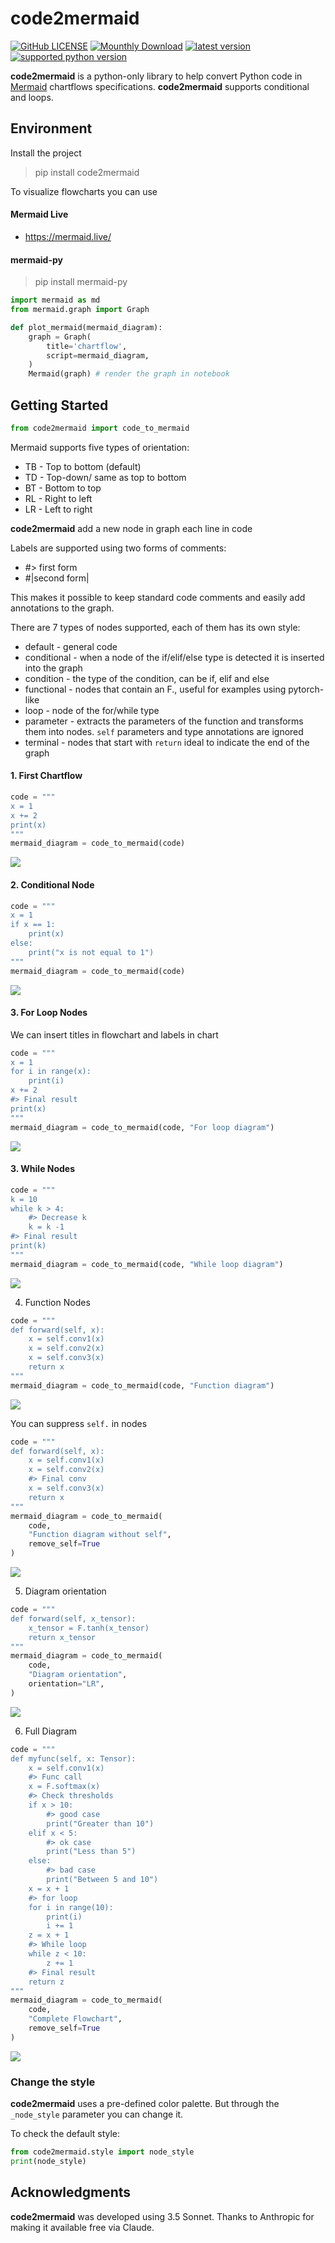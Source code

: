 # code2mermaid


[![GitHub LICENSE](https://img.shields.io/github/license/vilsonrodrigues/code2mermaid)](https://github.com/vilsonrodrigues/code2mermaid/blob/main/LICENSE) [![Mounthly Download](https://img.shields.io/pypi/dm/code2mermaid)](https://pypistats.org/packages/code2mermaid) [![latest version](https://img.shields.io/pypi/v/code2mermaid.svg?style=flat)](https://pypi.org/project/mermaid-py/) [![supported python version](https://img.shields.io/pypi/pyversions/code2mermaid)](https://pypi.org/project/code2mermaid)

**code2mermaid** is a python-only library to help convert Python code in [Mermaid](https://mermaid.js.org/) chartflows specifications. **code2mermaid** supports conditional and loops.

## Environment

Install the project

> pip install code2mermaid

To visualize flowcharts you can use

#### Mermaid Live

* https://mermaid.live/

#### mermaid-py

> pip install mermaid-py

``` python
import mermaid as md
from mermaid.graph import Graph

def plot_mermaid(mermaid_diagram):
    graph = Graph(
        title='chartflow',
        script=mermaid_diagram,
    )    
    Mermaid(graph) # render the graph in notebook
```

## Getting Started

``` python
from code2mermaid import code_to_mermaid
```

Mermaid supports five types of orientation:

* TB - Top to bottom (default)
* TD - Top-down/ same as top to bottom
* BT - Bottom to top
* RL - Right to left
* LR - Left to right

**code2mermaid** add a new node in graph each line in code

Labels are supported using two forms of comments:

* #> first form
* #|second form|

This makes it possible to keep standard code comments and easily add annotations to the graph. 

There are 7 types of nodes supported, each of them has its own style:

* default - general code
* conditional - when a node of the if/elif/else type is detected it is inserted into the graph
* condition - the type of the condition, can be if, elif and else
* functional - nodes that contain an F., useful for examples using pytorch-like
* loop - node of the for/while type
* parameter - extracts the parameters of the function and transforms them into nodes. `self` parameters and type annotations are ignored
* terminal - nodes that start with `return` ideal to indicate the end of the graph

#### 1. First Chartflow

``` python
code = """
x = 1
x += 2
print(x)
"""
mermaid_diagram = code_to_mermaid(code)
```

[![](https://mermaid.ink/img/pako:eNqdlN1u2jAUx1_FMooisVA5CSnEU3dRPu521WoXW6bJcexizdiR46gwxINsb9Kn6ivMQNJAYRLaufLx-f2PP459NpDqgkEMPW-TKdCYUMJicDSxM98u2JL5GPg5qZgfXIp-IUaQXLLKP5eXRiyJWU-01GaXpTdLZ6PZ6CxRwz2yle1YtLd_sffaFMx09OQiLIViHTMf30dRegZVjGpVnOwzDdM4nZwfmBkrTkDOuX8KbTu3GW49L1Nc6me6IMaCx6mbVq4EP8KcJnwYjr6Bfn8F7kDY74Pv74NgMPh0mGGIJmOUs5Zo_YP8wx2IjvVttNMn0S0K84K2ROvv9O5WlX19-b16fflzyJIpzwMPdu0qmykqSVVNGQe7mxJWaEUk4EJK3OMJCykLKmv0T4Z7cRw348GzKOwCR-Xq46UE_yfntaKny_MxSkdX66XWZaskBU3zq5Wu9kvRrTufz4fT6dXqkhiyZC7HlfJO_e41FIyTWtrT6FutL0bbOh9FMwUDuHQnIqJwnWD_bzO4_88ZxG7YoBnM1NahpLb6Ya0oxNbULIBG108LiDmRlfPqsiCWTQV5codskZKor1ofuxBv4AriKBnfRBEaheM4QWGM4gCuIUbbAP7a8-gmbWw4RHHoiguZezLafD60rX332v4FA-x5zw?type=png)](https://mermaid.live/edit#pako:eNqdlN1u2jAUx1_FMooisVA5CSnEU3dRPu521WoXW6bJcexizdiR46gwxINsb9Kn6ivMQNJAYRLaufLx-f2PP459NpDqgkEMPW-TKdCYUMJicDSxM98u2JL5GPg5qZgfXIp-IUaQXLLKP5eXRiyJWU-01GaXpTdLZ6PZ6CxRwz2yle1YtLd_sffaFMx09OQiLIViHTMf30dRegZVjGpVnOwzDdM4nZwfmBkrTkDOuX8KbTu3GW49L1Nc6me6IMaCx6mbVq4EP8KcJnwYjr6Bfn8F7kDY74Pv74NgMPh0mGGIJmOUs5Zo_YP8wx2IjvVttNMn0S0K84K2ROvv9O5WlX19-b16fflzyJIpzwMPdu0qmykqSVVNGQe7mxJWaEUk4EJK3OMJCykLKmv0T4Z7cRw348GzKOwCR-Xq46UE_yfntaKny_MxSkdX66XWZaskBU3zq5Wu9kvRrTufz4fT6dXqkhiyZC7HlfJO_e41FIyTWtrT6FutL0bbOh9FMwUDuHQnIqJwnWD_bzO4_88ZxG7YoBnM1NahpLb6Ya0oxNbULIBG108LiDmRlfPqsiCWTQV5codskZKor1ofuxBv4AriKBnfRBEaheM4QWGM4gCuIUbbAP7a8-gmbWw4RHHoiguZezLafD60rX332v4FA-x5zw)

#### 2. Conditional Node

``` python
code = """
x = 1
if x == 1:
    print(x)
else:
    print("x is not equal to 1")
"""
mermaid_diagram = code_to_mermaid(code)
```

[![](https://mermaid.ink/img/pako:eNqdVNmK2zAU_RWhEAzBKV6S8VLah8ny1qcZ-tC6FNm-mog6UirLTNJg6G-0H1KY3-kPzC9UWbxlgVA96d57zl2kw93iRKSAQ9zvbyOOjodxpkLUcuyOoRawBCNERkxyMMxL0Y9EMhJnkBvn9JVkSyI3E5EJucvSmwUzb-adJTriHmGtGqy1P9ew90KmIBv05CI4YxwazNy_d5zgDJRDInja6TOwAzeYnA8MUrEOkFJqdEFlYx6vZb8fcZqJ52RBpEKPU-3m-gu-uikknm-Rz2gwWKN3yB4M0JfTIBoO3x88kIwsJ3ZHFaKyt5o-hYTlTHCdoTyNNxnieOzcjVLvOoK6I39se3GFqBjbXRFGkW7z0GdZnkKaJM6IEjv160Yrezen_j6uXl9-rV9ffrfHrQrvC0GWQ6dGFW2NYpO7wAncuouj3a7x9-efNWK5BigE3wuSISWQrb117Yj3--hBbbR8I55kJM-nQNFODkzp19QMyrIs7NEx2AmYuZLiG4Q913WP9-EzS9UidFbrt5cS_B-dFjzplqe-FXg38zMhVhWTpEkQ38zUAl-ypu58Ph9NpzezV0SSJegcN9Ib9onkU6CkyFQ3Wou19T1dRK3EGtGNVzq8nL_W2BV2pbAWG5t4qV-MsFSv0_3yi_B-KUY41NcjMMIRLzWUFEo8bHiCQyULMLEUxdMCh5RotZu4WKVEwZSRJ_2ItXdF-CchlhVFmzjc4jUOnbH_xnEsz_bdsWW7lmviDQ6t0sQ_9njbxKCnEPLDYdnvd375D2534-s?type=png)](https://mermaid.live/edit#pako:eNqdVNmK2zAU_RWhEAzBKV6S8VLah8ny1qcZ-tC6FNm-mog6UirLTNJg6G-0H1KY3-kPzC9UWbxlgVA96d57zl2kw93iRKSAQ9zvbyOOjodxpkLUcuyOoRawBCNERkxyMMxL0Y9EMhJnkBvn9JVkSyI3E5EJucvSmwUzb-adJTriHmGtGqy1P9ew90KmIBv05CI4YxwazNy_d5zgDJRDInja6TOwAzeYnA8MUrEOkFJqdEFlYx6vZb8fcZqJ52RBpEKPU-3m-gu-uikknm-Rz2gwWKN3yB4M0JfTIBoO3x88kIwsJ3ZHFaKyt5o-hYTlTHCdoTyNNxnieOzcjVLvOoK6I39se3GFqBjbXRFGkW7z0GdZnkKaJM6IEjv160Yrezen_j6uXl9-rV9ffrfHrQrvC0GWQ6dGFW2NYpO7wAncuouj3a7x9-efNWK5BigE3wuSISWQrb117Yj3--hBbbR8I55kJM-nQNFODkzp19QMyrIs7NEx2AmYuZLiG4Q913WP9-EzS9UidFbrt5cS_B-dFjzplqe-FXg38zMhVhWTpEkQ38zUAl-ypu58Ph9NpzezV0SSJegcN9Ib9onkU6CkyFQ3Wou19T1dRK3EGtGNVzq8nL_W2BV2pbAWG5t4qV-MsFSv0_3yi_B-KUY41NcjMMIRLzWUFEo8bHiCQyULMLEUxdMCh5RotZu4WKVEwZSRJ_2ItXdF-CchlhVFmzjc4jUOnbH_xnEsz_bdsWW7lmviDQ6t0sQ_9njbxKCnEPLDYdnvd375D2534-s)


#### 3. For Loop Nodes

We can insert titles in flowchart and labels in chart

``` python
code = """
x = 1
for i in range(x): 
    print(i)
x += 2
#> Final result
print(x)
"""
mermaid_diagram = code_to_mermaid(code, "For loop diagram")
```

[![](https://mermaid.ink/img/pako:eNqdVNuO2jAQ_RXLK8QuDYjcSOxq-7Bc3vZpV31os6pMYoPVYCPHaKEsH9L-yX7V_kKdkBACVEL1k2fmnJlx5mS2MJYJhRh2u91IaK5TisFEKpBKuQQJJzNFFpEooq3WNhKgPFxwjcGRIz9tPacL2sagPSUZbVuXol-J4mSa0qx9Tl8qviBqM5SpVHmWmzEaB-PgLFGJe6ZrXWP7xfkX9kGqhKoaPbwITrmgNWYSPjgOOgNlNJYiafSJbOSi4fmDqdK8AWSMtZugXW2W112rFQmWytd4TpQGzyPjFmZKP0ji2mhgs--g01mDe2B3OuDlNAi63S97z9RmKCaJVyEq-_bW8JmZMTdTBIqIGf14_73-eP9j8t3dncLrhHTgUOQwPxINMwe85Xp5u1y3wuVtm2kIbarxfbWXU0xdLPBcBzEvrBCVvX_8p3vgHPOraNHLhAuSAkWzVarLntz-NE6Ic-ipso97Wh96yrUOnvTGqDQScUqybEQZyKfONZd5csbTFN8wn9oxtTKt5E-Kb1zXLe_dV57oOXaW68-XEvwfna1E3CzPwj4KruYXv3TJJEmMplczjY4XvK47mUy80ehq9pKYHUJNjivpNftE2QllxIy0GT3INH9eM3QQ1UXiQTIXo5VAjqLQggvzIQhPzL4sVlcEi5UWQWyuJTCCkdgZKFlp-bQRMcRaragFlVzN5hAzkmbGWi0Toulov18ryJKIb1IemxBv4Rpix0e90PZD33f80A0827PgBmKv33MD3wuQ6wch8tBgZ8FfRYJ-D3m274TuIAxs3-uHtgWp0Z5Uj_t1X2z93V8-6eIJ?type=png)](https://mermaid.live/edit#pako:eNqdVNuO2jAQ_RXLK8QuDYjcSOxq-7Bc3vZpV31os6pMYoPVYCPHaKEsH9L-yX7V_kKdkBACVEL1k2fmnJlx5mS2MJYJhRh2u91IaK5TisFEKpBKuQQJJzNFFpEooq3WNhKgPFxwjcGRIz9tPacL2sagPSUZbVuXol-J4mSa0qx9Tl8qviBqM5SpVHmWmzEaB-PgLFGJe6ZrXWP7xfkX9kGqhKoaPbwITrmgNWYSPjgOOgNlNJYiafSJbOSi4fmDqdK8AWSMtZugXW2W112rFQmWytd4TpQGzyPjFmZKP0ji2mhgs--g01mDe2B3OuDlNAi63S97z9RmKCaJVyEq-_bW8JmZMTdTBIqIGf14_73-eP9j8t3dncLrhHTgUOQwPxINMwe85Xp5u1y3wuVtm2kIbarxfbWXU0xdLPBcBzEvrBCVvX_8p3vgHPOraNHLhAuSAkWzVarLntz-NE6Ic-ipso97Wh96yrUOnvTGqDQScUqybEQZyKfONZd5csbTFN8wn9oxtTKt5E-Kb1zXLe_dV57oOXaW68-XEvwfna1E3CzPwj4KruYXv3TJJEmMplczjY4XvK47mUy80ehq9pKYHUJNjivpNftE2QllxIy0GT3INH9eM3QQ1UXiQTIXo5VAjqLQggvzIQhPzL4sVlcEi5UWQWyuJTCCkdgZKFlp-bQRMcRaragFlVzN5hAzkmbGWi0Toulov18ryJKIb1IemxBv4Rpix0e90PZD33f80A0827PgBmKv33MD3wuQ6wch8tBgZ8FfRYJ-D3m274TuIAxs3-uHtgWp0Z5Uj_t1X2z93V8-6eIJ)

#### 3. While Nodes

``` python
code = """
k = 10
while k > 4: 
    #> Decrease k
    k = k -1
#> Final result
print(k)
"""
mermaid_diagram = code_to_mermaid(code, "While loop diagram")
```
[![](https://mermaid.ink/img/pako:eNqdVO1u2jAUfRXLCNEiUsUhkMTT-qOl_NuvVpu0ZZqcxC4WxkaOUWHAg3Rv0qfqK8wJScPXJDT_8r33nJNr3ZO7hqnKKMTQcZxYGm4ExeDbhAsKhFJzkHHyrMkslmW93V7HElSHS24w2EsUp2MmdEY7GHQSktNO71z1K9GcJILmnVP6XPMZ0at7JZQuVFoP0UPwEJwIVbgnujQN1i3Pv7B3SmdUN-j7s2DBJW0w4_DO86ITUE5TJbODPiMU9aP70wdTbfgBkDHWOQRtm7C6btvtWDKhXtIJ0QY8jWxa2jn9yjLGBkni_wDd7hR8BsjtdsHP4ypwnNtdhoWJO0CJXyPq-OrKCryUY56CW-BblevrY1AhsxnRVFM7SjDdVNUhSwkKog90FdctTYGD9puq66XamEsigKb5Qphaz3VpgsKmxSou9OzkpHl_e52-v_3ZaR5J3ljNwqeb4-cWXgWPZmVdFstUkDwfUQaKqXHDVdEE40LgFhtQlNJebrSaUtzq9_vV3XnhmZlgb778dE7g_-hsIdPDz7PQjYKL-eUvWTFJlkbJxUzrwxlvvjsej_3R6GL2nNgdQK3GhfSGfWTMjDJiR39Y_fBb8byjUj3p88TKKntV2IMz-1TCM7vTyuUSw3LpxBDbawWMYSy3FkoWRj2uZAqx0Qvag1otnicQMyJyGy3mGTF0tNuANWRO5Hel9kOI13AJMfIGN2EUBCHyg0HoRcNhD64gHtqsH6DQ9UIX-QPX3_bg71IA3fRdzwtCD_U9fxiWBGrdpfSX3UouN_P2LyY_wKs?type=png)](https://mermaid.live/edit#pako:eNqdVO1u2jAUfRXLCNEiUsUhkMTT-qOl_NuvVpu0ZZqcxC4WxkaOUWHAg3Rv0qfqK8wJScPXJDT_8r33nJNr3ZO7hqnKKMTQcZxYGm4ExeDbhAsKhFJzkHHyrMkslmW93V7HElSHS24w2EsUp2MmdEY7GHQSktNO71z1K9GcJILmnVP6XPMZ0at7JZQuVFoP0UPwEJwIVbgnujQN1i3Pv7B3SmdUN-j7s2DBJW0w4_DO86ITUE5TJbODPiMU9aP70wdTbfgBkDHWOQRtm7C6btvtWDKhXtIJ0QY8jWxa2jn9yjLGBkni_wDd7hR8BsjtdsHP4ypwnNtdhoWJO0CJXyPq-OrKCryUY56CW-BblevrY1AhsxnRVFM7SjDdVNUhSwkKog90FdctTYGD9puq66XamEsigKb5Qphaz3VpgsKmxSou9OzkpHl_e52-v_3ZaR5J3ljNwqeb4-cWXgWPZmVdFstUkDwfUQaKqXHDVdEE40LgFhtQlNJebrSaUtzq9_vV3XnhmZlgb778dE7g_-hsIdPDz7PQjYKL-eUvWTFJlkbJxUzrwxlvvjsej_3R6GL2nNgdQK3GhfSGfWTMjDJiR39Y_fBb8byjUj3p88TKKntV2IMz-1TCM7vTyuUSw3LpxBDbawWMYSy3FkoWRj2uZAqx0Qvag1otnicQMyJyGy3mGTF0tNuANWRO5Hel9kOI13AJMfIGN2EUBCHyg0HoRcNhD64gHtqsH6DQ9UIX-QPX3_bg71IA3fRdzwtCD_U9fxiWBGrdpfSX3UouN_P2LyY_wKs)

4. Function Nodes

``` python
code = """
def forward(self, x):
    x = self.conv1(x)
    x = self.conv2(x)
    x = self.conv3(x)    
    return x
"""
mermaid_diagram = code_to_mermaid(code, "Function diagram")
```
[![](https://mermaid.ink/img/pako:eNqdVO1u2jAUfRXLFWKLAspnE2fapLbAr1Wa2mo_VleVSexiLdjIcVYY4kG2N-lT9RVmQkJGySQ0__K995xz7fjkrmEqMwoTOBgMsNBc5zQBk1KkmksBMk6eFJljUVV7vTUWoF5ccJ2AvxLb1dczOqf9BPSnpKB9u6v6lShOpjkt-sf0heJzolZXMpdqq3I2RuNoHB0J1bg7utQt1qnWv7CXUmVUteirTnDOBW0xk_jS89ARqKCpFNnBOZGLfHR1fGGqND8AMsb6h6BNG9bbTa-HBcvlczojSoO7kUkL80qPbhbH1E-n98CyluAjKGjOhuYsP9zXl1_L15fflgUe3oLBYPBpl0mDcxoFkdcgmvhIzuuQa8Ct3DkLwoh4foNo4iM5v0OuAbdyzpSQ2PFYg2jid_eWpagulQBLy3p4jwUWRTk1vlzMwJeLm4vr8d345haLjCu6s-3nGywWxBj30dmyaxoVGRYtoe3cfKmtcq8HbvXKuBOLNCdFMaIMbF-bb4VJDhjP8-SMhdRNqV1oJb_T5Mz3_Xo_eOaZniXeYvmhS-D_6Kz-Hdv2LHZQdDI_l3LRMEmWounJTOPfOW_7TiaTYDQ6mV09ATUaJ9Jb9hsHZ5SRMteH1b0hO6t7f3VWG2_tL7gv17Zpz24q0IZzgyM8M3OyGlkYVqMMw8Rs6w4YYrExUFJqebsSKUy0KqkNlSyfZjBhJC9MVC4youloN1f32QUR36ScNxQTwmQNlzDxQjSM3TAOQy-M_ShwAxuuYBI4Qz8Kgwj5YRSjAJ1vbPizEnCGKHBDz2ARciM3CGIbUmM-qa53c74a95s_XunieQ?type=png)](https://mermaid.live/edit#pako:eNqdVO1u2jAUfRXLFWKLAspnE2fapLbAr1Wa2mo_VleVSexiLdjIcVYY4kG2N-lT9RVmQkJGySQ0__K995xz7fjkrmEqMwoTOBgMsNBc5zQBk1KkmksBMk6eFJljUVV7vTUWoF5ccJ2AvxLb1dczOqf9BPSnpKB9u6v6lShOpjkt-sf0heJzolZXMpdqq3I2RuNoHB0J1bg7utQt1qnWv7CXUmVUteirTnDOBW0xk_jS89ARqKCpFNnBOZGLfHR1fGGqND8AMsb6h6BNG9bbTa-HBcvlczojSoO7kUkL80qPbhbH1E-n98CyluAjKGjOhuYsP9zXl1_L15fflgUe3oLBYPBpl0mDcxoFkdcgmvhIzuuQa8Ct3DkLwoh4foNo4iM5v0OuAbdyzpSQ2PFYg2jid_eWpagulQBLy3p4jwUWRTk1vlzMwJeLm4vr8d345haLjCu6s-3nGywWxBj30dmyaxoVGRYtoe3cfKmtcq8HbvXKuBOLNCdFMaIMbF-bb4VJDhjP8-SMhdRNqV1oJb_T5Mz3_Xo_eOaZniXeYvmhS-D_6Kz-Hdv2LHZQdDI_l3LRMEmWounJTOPfOW_7TiaTYDQ6mV09ATUaJ9Jb9hsHZ5SRMteH1b0hO6t7f3VWG2_tL7gv17Zpz24q0IZzgyM8M3OyGlkYVqMMw8Rs6w4YYrExUFJqebsSKUy0KqkNlSyfZjBhJC9MVC4youloN1f32QUR36ScNxQTwmQNlzDxQjSM3TAOQy-M_ShwAxuuYBI4Qz8Kgwj5YRSjAJ1vbPizEnCGKHBDz2ARciM3CGIbUmM-qa53c74a95s_XunieQ)

You can suppress `self.` in nodes

``` python
code = """
def forward(self, x):
    x = self.conv1(x)
    x = self.conv2(x)
    #> Final conv
    x = self.conv3(x)    
    return x
"""
mermaid_diagram = code_to_mermaid(
    code, 
    "Function diagram without self", 
    remove_self=True
)
```

[![](https://mermaid.ink/img/pako:eNqdlN9O2zAYxV_FMqq6RSlq_pE40yYBba9AmgDtYhghN3aotdSuHGe0gz7I9iY8Fa8wJ00aSjOpmq9sf79zbDen3xNMJGUwhoPBAAvNdcZiMClEorkUgHLyoMgcPHI9k4UGOctSLCq013vCAtSDC65j8GajHH09Y3PWj0F_SnLWt7uq34jiZJqxvL8vXyg-J2p1LjOpSpejMRqH43DPqOZu2FK37LAa_2LPpKJMtfR5J5xxwVpmEp25LtqDcpZIQXfuiRzkofP9BzOl-Q6Ypml_F1q3y3q67vWwSDP5mMyI0uBmZLaF-WT3CUv8gJ2kt8CyluAzAOYeP53Xl9_L15c_lgXu3oNgMPiy2UEhJX7Ihg3RrHes3A6rBiytnidckKxCnzfVqc-cyAn9hm7WO7Zeh20Dtjd0kOtOI0oaoll_uLUsxXShBFha1t1HLLDIi6kJ6WIGvp5enV6Ob8ZX11hQrtgmwxdXWCyISfH9sFTXMiYoFq2gPbn5tUrnXg9c65VJJxZJRvJ8xNLyDZSXxubtKc-y-CgNmJMwO9dK_mDxked59XzwyKmexe5i-anL4P_kaf3fbI9PoyEKD9ZnUi4aJaEJmh6sNPmd8_bcyWTij0YHq6tPwIzHgfJW_S7FlKWkyPRudRvMzuo2X53VJlvbB27LdWzau5sKtOHccIRT0zSrloVh1cowjM20PgFDLNYGJYWW1yuRwFirgtlQyeJhBuOUZLlZFQtKNBttmmyDLIj4LuXbJYyf4BLGboCOIyeIgsANIi_0Hd-GKxj7w2MvDPwQeUEYIR-drG34qzIYHiPfCVzDIuSEju-HNmQme1Jdbnp-1frXfwEw_efG?type=png)](https://mermaid.live/edit#pako:eNqdlN9O2zAYxV_FMqq6RSlq_pE40yYBba9AmgDtYhghN3aotdSuHGe0gz7I9iY8Fa8wJ00aSjOpmq9sf79zbDen3xNMJGUwhoPBAAvNdcZiMClEorkUgHLyoMgcPHI9k4UGOctSLCq013vCAtSDC65j8GajHH09Y3PWj0F_SnLWt7uq34jiZJqxvL8vXyg-J2p1LjOpSpejMRqH43DPqOZu2FK37LAa_2LPpKJMtfR5J5xxwVpmEp25LtqDcpZIQXfuiRzkofP9BzOl-Q6Ypml_F1q3y3q67vWwSDP5mMyI0uBmZLaF-WT3CUv8gJ2kt8CyluAzAOYeP53Xl9_L15c_lgXu3oNgMPiy2UEhJX7Ihg3RrHes3A6rBiytnidckKxCnzfVqc-cyAn9hm7WO7Zeh20Dtjd0kOtOI0oaoll_uLUsxXShBFha1t1HLLDIi6kJ6WIGvp5enV6Ob8ZX11hQrtgmwxdXWCyISfH9sFTXMiYoFq2gPbn5tUrnXg9c65VJJxZJRvJ8xNLyDZSXxubtKc-y-CgNmJMwO9dK_mDxked59XzwyKmexe5i-anL4P_kaf3fbI9PoyEKD9ZnUi4aJaEJmh6sNPmd8_bcyWTij0YHq6tPwIzHgfJW_S7FlKWkyPRudRvMzuo2X53VJlvbB27LdWzau5sKtOHccIRT0zSrloVh1cowjM20PgFDLNYGJYWW1yuRwFirgtlQyeJhBuOUZLlZFQtKNBttmmyDLIj4LuXbJYyf4BLGboCOIyeIgsANIi_0Hd-GKxj7w2MvDPwQeUEYIR-drG34qzIYHiPfCVzDIuSEju-HNmQme1Jdbnp-1frXfwEw_efG)

5. Diagram orientation

``` python
code = """
def forward(self, x_tensor):
    x_tensor = F.tanh(x_tensor)   
    return x_tensor
"""
mermaid_diagram = code_to_mermaid(
    code, 
    "Diagram orientation", 
    orientation="LR",
)
```

[![](https://mermaid.ink/img/pako:eNqdVG2O2jAQvYrlFUobBRQIAeyqK-3y8asrVbDqjzYVMslksRrsyHG0UMRB2pvsqfYKdQIhZaES6vzyjN97ntgvs8WhjABT3Gw2A6G5ToCiEWdPiq2QVByEZppLEYgS0GhsA4EOwQXXFP1VKMLSS1iBRZG1YBlYzqXdL0xxtkggs87pqeIrpjZDmUhVqNyMybg_7p8JHXCPsNY11i3jX9h7qSJQNXp4EZxwATVmMrjvdMgZKINQiuikT9ImHhmefzAozU-AcRxbp6BdnR6Wu0YjEHEin8MlUxp9mpqyMA81b5MQugPWu7Xt9VyDyKRCH9GkpZlYvr78qmqvL79t-_tbEmo2b_cVEro-LMigQlT5u2-2rUDnSqBKyui8D8z7Z_nCmCJdos9307uH8eN4OgtExBWEhT_KFlNmXDN3C5FTNogoEDWv7qPqrDig0UAzvTGuCESYsCwbQYyKW-aFPktQzJOE3sQ-tENwMq3kD6A3nucd1s1nHukl7aTrD5cE_o8e5yI8PT4euKR_NT-RMq2YLArJ4mqm8c2K1-dOJpPuaHQ1u3wJMBpX0mv2G8fUF3AKqAxz7PO4fTBB3YLZwQ5eGRzjkZk05R8f4HISBJiaZQQxyxMd4EDsDJTlWs42IsRUqxwcrGT-tMQ0ZklmsjyNmIbDiDpWUya-SrmqKCbFdIvXmLoO3mDa7pGWT_xetzcgXr_d9gY7B_8sCW6L7KPresT3fL_jYDCekephPxnLAbn7A0XGofo?type=png)](https://mermaid.live/edit#pako:eNqdVG2O2jAQvYrlFUobBRQIAeyqK-3y8asrVbDqjzYVMslksRrsyHG0UMRB2pvsqfYKdQIhZaES6vzyjN97ntgvs8WhjABT3Gw2A6G5ToCiEWdPiq2QVByEZppLEYgS0GhsA4EOwQXXFP1VKMLSS1iBRZG1YBlYzqXdL0xxtkggs87pqeIrpjZDmUhVqNyMybg_7p8JHXCPsNY11i3jX9h7qSJQNXp4EZxwATVmMrjvdMgZKINQiuikT9ImHhmefzAozU-AcRxbp6BdnR6Wu0YjEHEin8MlUxp9mpqyMA81b5MQugPWu7Xt9VyDyKRCH9GkpZlYvr78qmqvL79t-_tbEmo2b_cVEro-LMigQlT5u2-2rUDnSqBKyui8D8z7Z_nCmCJdos9307uH8eN4OgtExBWEhT_KFlNmXDN3C5FTNogoEDWv7qPqrDig0UAzvTGuCESYsCwbQYyKW-aFPktQzJOE3sQ-tENwMq3kD6A3nucd1s1nHukl7aTrD5cE_o8e5yI8PT4euKR_NT-RMq2YLArJ4mqm8c2K1-dOJpPuaHQ1u3wJMBpX0mv2G8fUF3AKqAxz7PO4fTBB3YLZwQ5eGRzjkZk05R8f4HISBJiaZQQxyxMd4EDsDJTlWs42IsRUqxwcrGT-tMQ0ZklmsjyNmIbDiDpWUya-SrmqKCbFdIvXmLoO3mDa7pGWT_xetzcgXr_d9gY7B_8sCW6L7KPresT3fL_jYDCekephPxnLAbn7A0XGofo)

6. Full Diagram

``` python
code = """
def myfunc(self, x: Tensor):
    x = self.conv1(x)
    #> Func call
    x = F.softmax(x)    
    #> Check thresholds
    if x > 10:         
        #> good case
        print("Greater than 10")  
    elif x < 5: 
        #> ok case
        print("Less than 5")
    else: 
        #> bad case
        print("Between 5 and 10")
    x = x + 1
    #> for loop
    for i in range(10):
        print(i)    
        i += 1
    z = x + 1
    #> While loop
    while z < 10:
        z += 1
    #> Final result
    return z
"""
mermaid_diagram = code_to_mermaid(
    code, 
    "Complete Flowchart", 
    remove_self=True
)
```

[![](https://mermaid.ink/img/pako:eNqdV2tu20YQvsqChiBHkQw-xGcbA_FD_ZMAhW20QMMgWJFDa2FqVyCpWLYjoNdoD1Ig1-kFcoUOKe5SpCjAKPWHw_m-2W9ndmdXL1okYtACbTKZhLxgRQoBuRTLVQoFkFkqHqMFzYqQV_7B4CXkpH4YZ0VA9j6Uz7BYwBKGARnOaQ7DcZ_3N5oxOk8hHx7SVxlb0uzpUqQiK6OcXPvX7rV7EKjG3cGmaLB69RzDXogshqxBX_aCU8ahwcy8C9P0D0A5RILHLZ2-4Vv-5eGEIStYC5gkybAN2jZm_bodDEKeyOSTuwv8zLFOX8DTwfPN6BMZjTbkHSGo46vx4_tfmx_f_x6NyOcukEwm599max6RiKbpt53TdFzbAseVYGmf74LOznKRFEu6UXE_d5FV2MsFRA-kWGSQL0Qa53V0sKae4US-klLbL6j5CiKWM8FR6rbrL2PuvlBjGscA5nHEnCZzI_aT4whbN3XT9XSJkDFfShksIRtyTgy91LHtQqrJ3QsRY85yqGdlmJFjU9OSYGmXlcAFxgtM1r9__vNLBhRrjlmhHOPjl05hJK9R6k8Tk-oRlQg5t0oppJXWn4ndkioxlVTxsC_U1n3PS3QlVNodoR8gz3cq7UORknNcpExvLTKHljzpreTNaSuRphWZhp2AWlK13dF3AcUjAKojlMe9mZTE4yKlLXfLhrwlxn4ICah0JiIjqRCrWqdvz51pZE8VtrZPTzFaiWXYAUlG-T2gYkPfqXvzpovfW5KuMzX0eVOZ2t6fOetWosY0UXTQfTdy1MKWdhmFkbfv2jOU3obveDa4CVWbX9ol_7kvSRJQJen3BUthP024UizQp3M1YG1XaXqs0M-4fKut1iRHovZqF3sxNhYVR9o7Wd1pSe-uvTFOU4JdaJ0WcrdiMzAdQ_UgaZ9-Go0yKNYZJ8_Y1lBPJ0tnGK93EXSG7eCaLIQ8X8_vM7pakF_f37z_eH13fXMb8phlEBXY-ciHm5CvaEaXX_RSzWYnA3gc8obQ5EU28jLyYEBuiyc8OEMepTTPryApD4CYlYExBQlL0-AkscGIYJwXmXiA4MSyrPp98sjiYhGYq81PfQH-Hz3Bs6U9fOJhMl_NL5MomTSO_Pmrmdhml6wZdzabTa-uXs2uSgBlq34dvWF3DtgYEooLr-1V52STng5dHlh79Wsj1GmkEG2_Okh6BagD4ghbdfheturfR9iq9fayVVft98q-WFa-M6xsdr1EtUl7vapL9XNlvzkcVO3pXqJsHGq1KXe9h5uFhB5trC0RR1mMN-rqahtq1ZU31AJ8rUcItZBvEUrXhbh94pEWFNkaxlom1vcLLUgoHqdjbb2K8SZxxSg2k6WErCj_Q4h9UwtetI0WmNaZYdm641mm67q679tj7UkLJrZ_5hqu4_rodXT8bcfacxXBPHN023B913MczzRMf6wB1lpkH3d_CKr_Bdv_AIfy4yA?type=png)](https://mermaid.live/edit#pako:eNqdV2tu20YQvsqChiBHkQw-xGcbA_FD_ZMAhW20QMMgWJFDa2FqVyCpWLYjoNdoD1Ig1-kFcoUOKe5SpCjAKPWHw_m-2W9ndmdXL1okYtACbTKZhLxgRQoBuRTLVQoFkFkqHqMFzYqQV_7B4CXkpH4YZ0VA9j6Uz7BYwBKGARnOaQ7DcZ_3N5oxOk8hHx7SVxlb0uzpUqQiK6OcXPvX7rV7EKjG3cGmaLB69RzDXogshqxBX_aCU8ahwcy8C9P0D0A5RILHLZ2-4Vv-5eGEIStYC5gkybAN2jZm_bodDEKeyOSTuwv8zLFOX8DTwfPN6BMZjTbkHSGo46vx4_tfmx_f_x6NyOcukEwm599max6RiKbpt53TdFzbAseVYGmf74LOznKRFEu6UXE_d5FV2MsFRA-kWGSQL0Qa53V0sKae4US-klLbL6j5CiKWM8FR6rbrL2PuvlBjGscA5nHEnCZzI_aT4whbN3XT9XSJkDFfShksIRtyTgy91LHtQqrJ3QsRY85yqGdlmJFjU9OSYGmXlcAFxgtM1r9__vNLBhRrjlmhHOPjl05hJK9R6k8Tk-oRlQg5t0oppJXWn4ndkioxlVTxsC_U1n3PS3QlVNodoR8gz3cq7UORknNcpExvLTKHljzpreTNaSuRphWZhp2AWlK13dF3AcUjAKojlMe9mZTE4yKlLXfLhrwlxn4ICah0JiIjqRCrWqdvz51pZE8VtrZPTzFaiWXYAUlG-T2gYkPfqXvzpovfW5KuMzX0eVOZ2t6fOetWosY0UXTQfTdy1MKWdhmFkbfv2jOU3obveDa4CVWbX9ol_7kvSRJQJen3BUthP024UizQp3M1YG1XaXqs0M-4fKut1iRHovZqF3sxNhYVR9o7Wd1pSe-uvTFOU4JdaJ0WcrdiMzAdQ_UgaZ9-Go0yKNYZJ8_Y1lBPJ0tnGK93EXSG7eCaLIQ8X8_vM7pakF_f37z_eH13fXMb8phlEBXY-ciHm5CvaEaXX_RSzWYnA3gc8obQ5EU28jLyYEBuiyc8OEMepTTPryApD4CYlYExBQlL0-AkscGIYJwXmXiA4MSyrPp98sjiYhGYq81PfQH-Hz3Bs6U9fOJhMl_NL5MomTSO_Pmrmdhml6wZdzabTa-uXs2uSgBlq34dvWF3DtgYEooLr-1V52STng5dHlh79Wsj1GmkEG2_Okh6BagD4ghbdfheturfR9iq9fayVVft98q-WFa-M6xsdr1EtUl7vapL9XNlvzkcVO3pXqJsHGq1KXe9h5uFhB5trC0RR1mMN-rqahtq1ZU31AJ8rUcItZBvEUrXhbh94pEWFNkaxlom1vcLLUgoHqdjbb2K8SZxxSg2k6WErCj_Q4h9UwtetI0WmNaZYdm641mm67q679tj7UkLJrZ_5hqu4_rodXT8bcfacxXBPHN023B913MczzRMf6wB1lpkH3d_CKr_Bdv_AIfy4yA)

### Change the style

**code2mermaid** uses a pre-defined color palette. But through the `_node_style` parameter you can change it.

To check the default style:

``` python
from code2mermaid.style import node_style
print(node_style)
```

## Acknowledgments

**code2mermaid** was developed using 3.5 Sonnet. Thanks to Anthropic for making it available free via Claude.